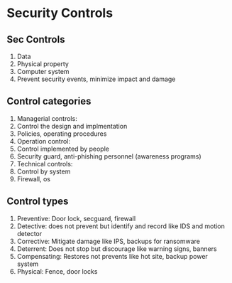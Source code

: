 # Security Controls

## Sec Controls

1. Data
1. Physical property
1. Computer system
1. Prevent security events, minimize impact and damage

## Control categories

1. Managerial controls:
 1. Control the design and implmentation
 1. Policies, operating procedures
1. Operation control:
 1. Control implemented by people
 1. Security guard, anti-phishing personnel (awareness programs)
1. Technical controls:
 1. Control by system
 1. Firewall, os

## Control types

1. Preventive: Door lock, secguard, firewall
1. Detective: does not prevent but identify and record like IDS and motion detector
1. Corrective: Mitigate damage like IPS, backups for ransomware
1. Deterrent: Does not stop but discourage like warning signs, banners
1. Compensating: Restores not prevents like hot site, backup power system
1. Physical: Fence, door locks

